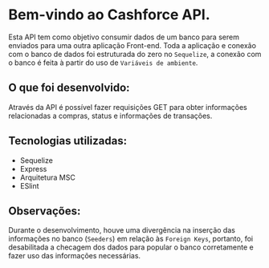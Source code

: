 # Bem-vindo ao Cashforce API.

Esta API tem como objetivo consumir dados de um banco para serem enviados para uma outra aplicação Front-end. Toda a aplicação e conexão 
com o banco de dados foi estruturada do zero no `Sequelize`, a conexão com o banco é feita à partir do uso de `Variáveis de ambiente`.

## O que foi desenvolvido:

Através da API é possível fazer requisições GET para obter informações relacionadas a compras, status e informações de transações.

## Tecnologias utilizadas:

- Sequelize
- Express
- Arquitetura MSC
- ESlint

## Observações:

Durante o desenvolvimento, houve uma divergência na inserção das informações no banco (`Seeders`) em relação às `Foreign Keys`, portanto,
foi desabilitada a checagem dos dados para popular o banco corretamente e fazer uso das informações necessárias.
